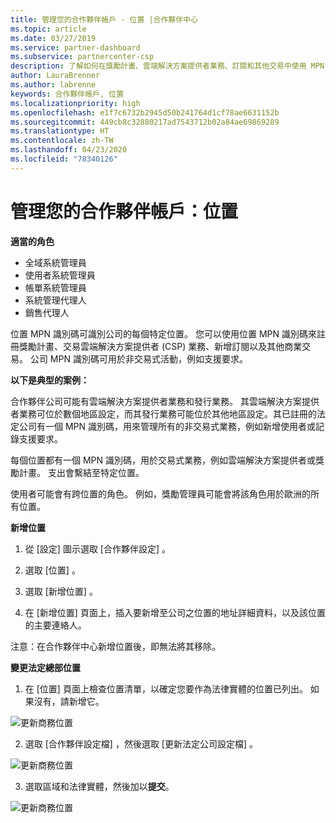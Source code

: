 ```yaml
---
title: 管理您的合作夥伴帳戶 - 位置 |合作夥伴中心
ms.topic: article
ms.date: 03/27/2019
ms.service: partner-dashboard
ms.subservice: partnercenter-csp
description: 了解如何在獎勵計畫、雲端解決方案提供者業務、訂閱和其他交易中使用 MPN 識別碼。
author: LauraBrenner
ms.author: labrenne
keywords: 合作夥伴帳戶, 位置
ms.localizationpriority: high
ms.openlocfilehash: e1f7c6732b2945d50b241764d1cf78ae6631152b
ms.sourcegitcommit: 449cb8c32880217ad7543712b02a84ae69869289
ms.translationtype: HT
ms.contentlocale: zh-TW
ms.lasthandoff: 04/23/2020
ms.locfileid: "78340126"
---
```

# <a name="manage-your-partner-account-locations"></a>管理您的合作夥伴帳戶：位置

**適當的角色**
-   全域系統管理員
-   使用者系統管理員
-   帳單系統管理員
-   系統管理代理人
-   銷售代理人

位置 MPN 識別碼可識別公司的每個特定位置。 您可以使用位置 MPN 識別碼來註冊獎勵計畫、交易雲端解決方案提供者 (CSP) 業務、新增訂閱以及其他商業交易。 公司 MPN 識別碼可用於非交易式活動，例如支援要求。

**以下是典型的案例：** 

合作夥伴公司可能有雲端解決方案提供者業務和發行業務。 其雲端解決方案提供者業務可位於數個地區設定，而其發行業務可能位於其他地區設定。其已註冊的法定公司有一個 MPN 識別碼，用來管理所有的非交易式業務，例如新增使用者或記錄支援要求。 

每個位置都有一個 MPN 識別碼，用於交易式業務，例如雲端解決方案提供者或獎勵計畫。 支出會繫結至特定位置。

使用者可能會有跨位置的角色。 例如，獎勵管理員可能會將該角色用於歐洲的所有位置。

**新增位置**

1. 從 [設定]  圖示選取 [合作夥伴設定]  。 

2. 選取 [位置]  。

3. 選取 [新增位置]  。  

4. 在 [新增位置]  頁面上，插入要新增至公司之位置的地址詳細資料，以及該位置的主要連絡人。

注意：在合作夥伴中心新增位置後，即無法將其移除。

**變更法定總部位置**

1. 在 [位置]  頁面上檢查位置清單，以確定您要作為法律實體的位置已列出。 如果沒有，請新增它。

![更新商務位置](images/updatepartnerprofile2.png)

2. 選取 [合作夥伴設定檔]  ，然後選取 [更新法定公司設定檔]  。

![更新商務位置](images/updatepartnerprofile1.png)

3. 選取區域和法律實體，然後加以**提交**。

![更新商務位置](images/updatepartnerprofile3.png)

